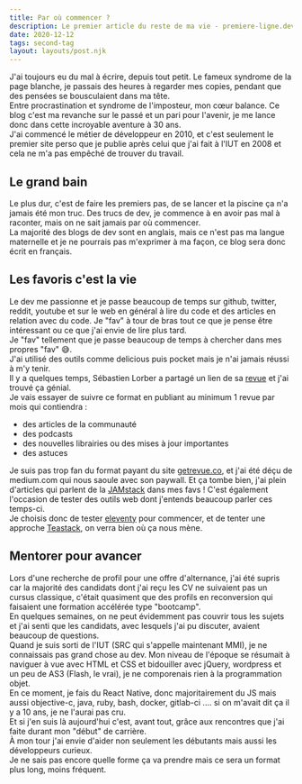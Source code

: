 ```yaml
---
title: Par où commencer ?
description: Le premier article du reste de ma vie - premiere-ligne.dev
date: 2020-12-12
tags: second-tag
layout: layouts/post.njk
---
```


J'ai toujours eu du mal à écrire, depuis tout petit. Le fameux syndrome de la page blanche, je passais des heures à regarder mes copies, pendant que des pensées se bousculaient dans ma tête.  
Entre procrastination et syndrome de l'imposteur, mon cœur balance.
Ce blog c'est ma revanche sur le passé et un pari pour l'avenir, je me lance donc dans cette incroyable aventure à 30 ans.  
J'ai commencé le métier de développeur en 2010, et c'est seulement le premier site perso que je publie après celui que j'ai fait à l'IUT en 2008 et cela ne m'a pas empêché de trouver du travail.

## Le grand bain

Le plus dur, c'est de faire les premiers pas, de se lancer et la piscine ça n'a jamais été mon truc.
Des trucs de dev, je commence à en avoir pas mal à raconter, mais on ne sait jamais par où commencer.  
La majorité des blogs de dev sont en anglais, mais ce n'est pas ma langue maternelle et je ne pourrais pas m'exprimer à ma façon, ce blog sera donc écrit en français.

## Les favoris c'est la vie

Le dev me passionne et je passe beaucoup de temps sur github, twitter, reddit, youtube et sur le web en général à lire du code et des articles en relation avec du code. Je "fav" à tour de bras tout ce que je pense être intéressant ou ce que j'ai envie de lire plus tard.  
Je "fav" tellement que je passe beaucoup de temps à chercher dans mes propres "fav" 😅.  
J'ai utilisé des outils comme delicious puis pocket mais je n'ai jamais réussi à m'y tenir.  
Il y a quelques temps, Sébastien Lorber a partagé un lien de sa [revue](https://www.getrevue.co/profile/sebastien-lorber/) et j'ai trouvé ça génial.  
Je vais essayer de suivre ce format en publiant au minimum 1 revue par mois qui contiendra :
- des articles de la communauté
- des podcasts
- des nouvelles librairies ou des mises à jour importantes
- des astuces 

Je suis pas trop fan du format payant du site [getrevue.co](https://www.getrevue.co/), et j'ai été déçu de medium.com qui nous saoule avec son paywall. 
Et ça tombe bien, j'ai plein d'articles qui parlent de la [JAMstack](https://jamstatic.fr/) dans mes favs ! C'est également l'occasion de tester des outils web dont j'entends beaucoup parler ces temps-ci.  
Je choisis donc de tester [eleventy](https://www.11ty.dev/) pour commencer, et de tenter une approche [Teastack](https://orbit.love/blog/towards-a-lightweight-jamstack), on verra bien où ça nous mène.

## Mentorer pour avancer 

Lors d'une recherche de profil pour une offre d'alternance, j'ai été supris car la majorité des candidats dont j'ai reçu les CV ne suivaient pas un cursus classique, c'était quasiment que des profils en reconversion qui faisaient une formation accélérée type "bootcamp".  
En quelques semaines, on ne peut évidemment pas couvrir tous les sujets et j'ai senti que les candidats, avec lesquels j'ai pu discuter, avaient beaucoup de questions.  
Quand je suis sorti de l'IUT (SRC qui s'appelle maintenant MMI), je ne connaissais pas grand chose au dev. Mon niveau de l'époque se résumait à naviguer à vue avec HTML et CSS et bidouiller avec jQuery, wordpress et un peu de AS3 (Flash, le vrai), je ne comporenais rien à la programmation objet.  
En ce moment, je fais du React Native, donc majoritairement du JS mais aussi objective-c, java, ruby, bash, docker, gitlab-ci .... si on m'avait dit ça il y a 10 ans, je ne l'aurai pas cru.  
Et si j'en suis là aujourd'hui c'est, avant tout, grâce aux rencontres que j'ai faite durant mon "début" de carrière.  
À mon tour j'ai envie d'aider non seulement les débutants mais aussi les développeurs curieux.  
Je ne sais pas encore quelle forme ça va prendre mais ce sera un format plus long, moins fréquent.


